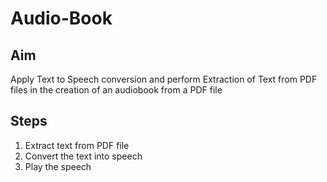 # Audio-Book

## Aim
Apply Text to Speech conversion and perform Extraction of Text from PDF files in the creation of an audiobook from a PDF file

## Steps
1. Extract text from PDF file
2. Convert the text into speech
3. Play the speech
